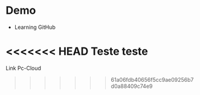 # Demo

- Learning GitHub

<<<<<<< HEAD
Teste teste
=======
Link Pc-Cloud
>>>>>>> 61a06fdb40656f5cc9ae09256b7d0a88409c74e9
